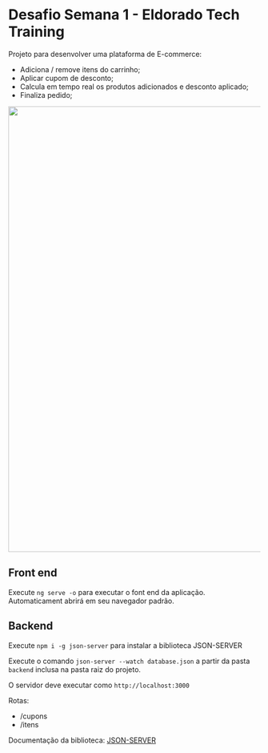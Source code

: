 # Desafio Semana 1 - Eldorado Tech Training

Projeto para desenvolver uma plataforma de E-commerce:
- Adiciona / remove itens do carrinho;
- Aplicar cupom de desconto;
- Calcula em tempo real os produtos adicionados e desconto aplicado;
- Finaliza pedido;

<div>
  <img src="https://media.tenor.com/images/7e3df088fdf1753883ce518275446472/tenor.gif" height="889px" width="896px">
</div>

## Front end

Execute `ng serve -o` para executar o font end da aplicação. Automaticament abrirá em seu navegador padrão.

## Backend

Execute `npm i -g json-server` para instalar a biblioteca JSON-SERVER 

Execute o comando `json-server --watch database.json` a partir da pasta `backend` inclusa na pasta raiz do projeto.

O servidor deve executar como `http://localhost:3000`

Rotas:
- /cupons
- /itens

Documentação da biblioteca:
<a href="https://www.npmjs.com/package/json-server"> JSON-SERVER </a>

